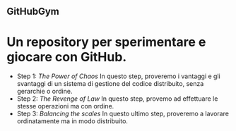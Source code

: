 ## GitHubGym

# Un repository per sperimentare e giocare con GitHub.

* Step 1: _The Power of Chaos_
In questo step, proveremo i vantaggi e gli svantaggi di un sistema di gestione del codice distribuito, senza gerarchie o ordine. 
* Step 2: _The Revenge of Law_
In questo step, provemo ad effettuare le stesse operazioni ma con ordine. 
* Step 3: _Balancing the scales_
In questo ultimo step, proveremo a lavorare ordinatamente ma in modo distribuito. 

